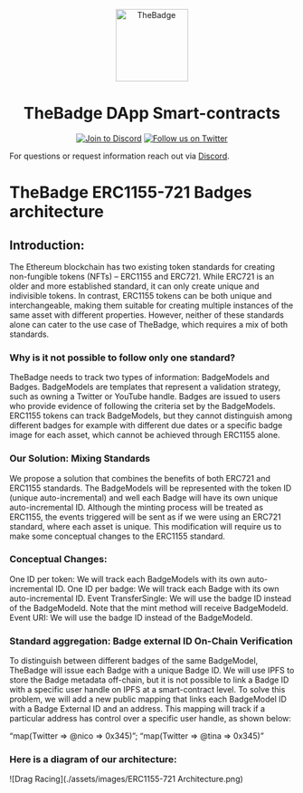 <p align="center">
  <a href="https://thebadge.xyz">
    <img alt="TheBadge" src="public/favicon/favicon.svg" width="128">
  </a>
</p>

<h1 align="center">TheBadge DApp Smart-contracts</h1>

<p align="center">
  <a href="https://discord.com/invite/FTxtkgbAC4"><img src="https://img.shields.io/discord/1006480637512917033?style=plastic" alt="Join to Discord"></a>
  <a href="https://twitter.com/intent/user?screen_name=thebadgexyz"><img src="https://img.shields.io/twitter/follow/thebadgexyz?style=social" alt="Follow us on Twitter"></a>
</p>

For questions or request information reach out via [Discord](https://discord.gg/tVP75NqVuC).

# TheBadge ERC1155-721 Badges architecture

## Introduction:

The Ethereum blockchain has two existing token standards for creating non-fungible tokens (NFTs) – ERC1155 and ERC721. While ERC721 is an older and more established standard, it can only create unique and indivisible tokens. In contrast, ERC1155 tokens can be both unique and interchangeable, making them suitable for creating multiple instances of the same asset with different properties. However, neither of these standards alone can cater to the use case of TheBadge, which requires a mix of both standards.

### Why is it not possible to follow only one standard?

TheBadge needs to track two types of information: BadgeModels and Badges. BadgeModels are templates that represent a validation strategy, such as owning a Twitter or YouTube handle. Badges are issued to users who provide evidence of following the criteria set by the BadgeModels. ERC1155 tokens can track BadgeModels, but they cannot distinguish among different badges for example with different due dates or a specific badge image for each asset, which cannot be achieved through ERC1155 alone.

### Our Solution: Mixing Standards

We propose a solution that combines the benefits of both ERC721 and ERC1155 standards. The BadgeModels will be represented with the token ID (unique auto-incremental) and well each Badge will have its own unique auto-incremental ID. Although the minting process will be treated as ERC1155, the events triggered will be sent as if we were using an ERC721 standard, where each asset is unique. This modification will require us to make some conceptual changes to the ERC1155 standard.

### Conceptual Changes:

One ID per token: We will track each BadgeModels with its own auto-incremental ID.
One ID per badge: We will track each Badge with its own auto-incremental ID.
Event TransferSingle: We will use the badge ID instead of the BadgeModeld. Note that the mint method will receive BadgeModeld.
Event URI: We will use the badge ID instead of the BadgeModeld.

### Standard aggregation: Badge external ID On-Chain Verification

To distinguish between different badges of the same BadgeModel, TheBadge will issue each Badge with a unique Badge ID. We will use IPFS to store the Badge metadata off-chain, but it is not possible to link a Badge ID with a specific user handle on IPFS at a smart-contract level. To solve this problem, we will add a new public mapping that links each BadgeModel ID with a Badge External ID and an address. This mapping will track if a particular address has control over a specific user handle, as shown below:

“map(Twitter => @nico => 0x345)”;
“map(Twitter => @tina => 0x345)”

### Here is a diagram of our architecture:

![Drag Racing](./assets/images/ERC1155-721 Architecture.png)
